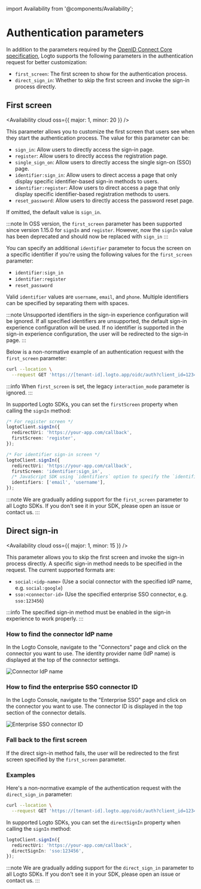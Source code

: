 import Availability from '@components/Availability';

<head>
  <link rel="canonical" href="https://docs.logto.io/end-user-flows/sign-in-flow-parameters/" />
</head>

# Authentication parameters

In addition to the parameters required by the [OpenID Connect Core specification](https://openid.net/specs/openid-connect-core-1_0.html#AuthRequest), Logto supports the following parameters in the authentication request for better customization:

- `first_screen`: The first screen to show for the authentication process.
- `direct_sign_in`: Whether to skip the first screen and invoke the sign-in process directly.

## First screen

<Availability cloud oss={{ major: 1, minor: 20 }} />

This parameter allows you to customize the first screen that users see when they start the authentication process.
The value for this parameter can be:

- `sign_in`: Allow users to directly access the sign-in page.
- `register`: Allow users to directly access the registration page.
- `single_sign_on`: Allow users to directly access the single sign-on (SSO) page.
- `identifier:sign_in`: Allow users to direct access a page that only display specific identifier-based sign-in methods to users.
- `identifier:register`: Allow users to direct access a page that only display specific identifier-based registration methods to users.
- `reset_password`: Allow users to directly access the password reset page.

If omitted, the default value is `sign_in`.

:::note
In OSS version, the `first_screen` parameter has been supported since version 1.15.0 for `signIn` and `register`.
However, now the `signIn` value has been deprecated and should now be replaced with `sign_in`
:::

You can specify an additional `identifier` parameter to focus the screen on a specific identifier if you're using the following values for the `first_screen` parameter:

- `identifier:sign_in`
- `identifier:register`
- `reset_password`

Valid `identifier` values are `username`, `email`, and `phone`. Multiple identifiers can be specified by separating them with spaces.

:::note
Unsupported identifiers in the sign-in experience configuration will be ignored. If all specified identifiers are unsupported, the default sign-in experience configuration will be used. If no identifier is supported in the sign-in experience configuration, the user will be redirected to the sign-in page.
:::

Below is a non-normative example of an authentication request with the `first_screen` parameter:

```bash
curl --location \
  --request GET 'https://[tenant-id].logto.app/oidc/auth?client_id=1234567890&...&first_screen=identifier:sign_in&identifier=email username'
```

:::info
When `first_screen` is set, the legacy `interaction_mode` parameter is ignored.
:::

In supported Logto SDKs, you can set the `firstScreen` property when calling the `signIn` method:

```ts title="JavaScript"
/* For register screen */
logtoClient.signIn({
  redirectUri: 'https://your-app.com/callback',
  firstScreen: 'register',
});

/* For identifier sign-in screen */
logtoClient.signIn({
  redirectUri: 'https://your-app.com/callback',
  firstScreen: 'identifier:sign_in',
  /* JavaScript SDK using `identifiers` option to specify the `identifier` parameter */
  identifiers: ['email', 'username'],
});
```

:::note
We are gradually adding support for the `first_screen` parameter to all Logto SDKs. If you don't see it in your SDK, please open an issue or contact us.
:::

## Direct sign-in

<Availability cloud oss={{ major: 1, minor: 15 }} />

This parameter allows you to skip the first screen and invoke the sign-in process directly. A specific sign-in method needs to be specified in the request. The current supported formats are:

- `social:<idp-name>` (Use a social connector with the specified IdP name, e.g. `social:google`)
- `sso:<connector-id>` (Use the specified enterprise SSO connector, e.g. `sso:123456`)

:::info
The specified sign-in method must be enabled in the sign-in experience to work properly.
:::

### How to find the connector IdP name

In the Logto Console, navigate to the "Connectors" page and click on the connector you want to use. The identity provider name (IdP name) is displayed at the top of the connector settings.

![Connector IdP name](./assets/idp-name.webp)

### How to find the enterprise SSO connector ID

In the Logto Console, navigate to the "Enterprise SSO" page and click on the connector you want to use. The connector ID is displayed in the top section of the connector details.

![Enterprise SSO connector ID](./assets/enterprise-sso.webp)

### Fall back to the first screen

If the direct sign-in method fails, the user will be redirected to the first screen specified by the `first_screen` parameter.

### Examples

Here's a non-normative example of the authentication request with the `direct_sign_in` parameter:

```bash
curl --location \
  --request GET 'https://[tenant-id].logto.app/oidc/auth?client_id=1234567890&...&direct_sign_in=sso:123456'
```

In supported Logto SDKs, you can set the `directSignIn` property when calling the `signIn` method:

```ts title="JavaScript"
logtoClient.signIn({
  redirectUri: 'https://your-app.com/callback',
  directSignIn: 'sso:123456',
});
```

:::note
We are gradually adding support for the `direct_sign_in` parameter to all Logto SDKs. If you don't see it in your SDK, please open an issue or contact us.
:::
